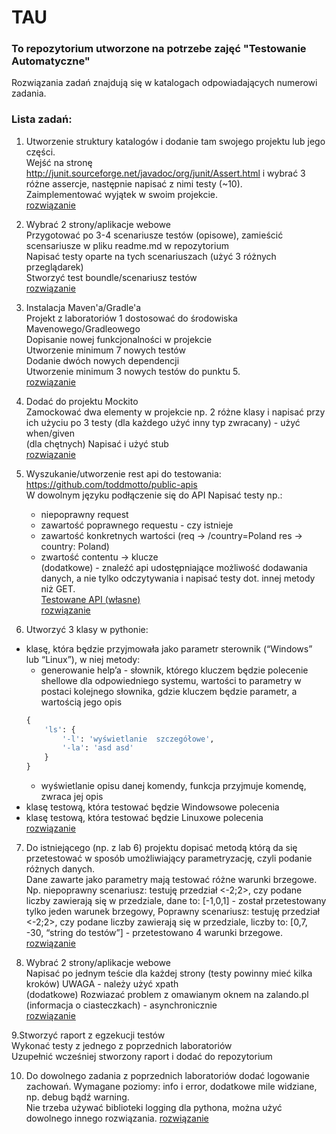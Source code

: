 # TAU  
### To repozytorium utworzone na potrzebe zajęć "Testowanie Automatyczne"   
Rozwiązania zadań znajdują się w katalogach odpowiadających numerowi zadania.  

### Lista zadań:  

1. Utworzenie struktury katalogów i dodanie tam swojego projektu lub jego części.  
Wejść na stronę http://junit.sourceforge.net/javadoc/org/junit/Assert.html i wybrać 3 różne assercje, następnie napisać z nimi testy (~10).  
Zaimplementować wyjątek w swoim projekcie.  
   [rozwiązanie](https://github.com/gottomy2/TAU/tree/main/lab1/src)  
   

2. Wybrać 2 strony/aplikacje webowe  
  Przygotować po 3-4 scenariusze testów (opisowe), zamieścić scensariusze w pliku readme.md w repozytorium  
  Napisać testy oparte na tych scenariuszach (użyć 3 różnych przeglądarek)  
  Stworzyć test boundle/scenariusz testów  
   [rozwiązanie](https://github.com/gottomy2/TAU/tree/main/lab2)  
   

3. Instalacja Maven'a/Gradle'a  
Projekt z laboratoriów 1 dostosować do środowiska Mavenowego/Gradleowego  
Dopisanie nowej funkcjonalności w projekcie  
Utworzenie minimum 7 nowych testów  
Dodanie dwóch nowych dependencji  
Utworzenie minimum 3 nowych testów do punktu 5.  
[rozwiązanie](https://github.com/gottomy2/TAU/tree/main/lab3/src)

4. Dodać do projektu Mockito  
Zamockować dwa elementy w projekcie np. 2 różne klasy i napisać przy ich użyciu po 3 testy (dla każdego użyć inny typ zwracany) - użyć when/given    
(dla chętnych) Napisać i użyć stub  
[rozwiązanie](https://github.com/gottomy2/TAU/tree/main/lab4/src)  
   

5. Wyszukanie/utworzenie rest api do testowania:   
   https://github.com/toddmotto/public-apis  
   W dowolnym języku podłączenie się do API
   Napisać testy np.:  
   - niepoprawny request  
   - zawartość poprawnego requestu - czy istnieje  
   - zawartość konkretnych wartości (req -> /country=Poland res -> country: Poland)  
   - zwartość contentu -> klucze  
(dodatkowe) - znaleźć api udostępniające możliwość dodawania danych, a nie tylko odczytywania i napisać testy dot. innej metody niż GET.  
[Testowane API (własne)](https://github.com/gottomy2/PostmanCopy)  
[rozwiązanie](https://github.com/gottomy2/TAU/blob/main/lab5/src/test/java/ApiTest.java)  


6. Utworzyć 3 klasy w pythonie:
- klasę, która będzie przyjmowała jako parametr sterownik (“Windows” lub “Linux”), w niej metody:
    - generowanie help’a - słownik, którego kluczem będzie polecenie shellowe dla odpowiedniego systemu, wartości to parametry w postaci kolejnego słownika, gdzie kluczem będzie parametr, a wartością jego opis
    ```python
    {  
        'ls': {  
            '-l': 'wyświetlanie  szczegółowe',  
            '-la': 'asd asd'  
        }
    }  
    ```
    - wyświetlanie opisu danej komendy, funkcja przyjmuje komendę, zwraca jej opis
- klasę testową, która testować będzie Windowsowe polecenia
- klasę testową, która testować będzie Linuxowe polecenia  
[rozwiązanie](https://github.com/gottomy2/TAU/blob/main/lab6/lab6.py)

7. Do istniejącego (np. z lab 6) projektu dopisać metodą którą da się przetestować w sposób umożliwiający parametryzację, czyli podanie różnych danych.  
Dane zawarte jako parametry mają testować różne warunki brzegowe.  
Np. niepoprawny scenariusz: testuję przedział <-2;2>, czy podane liczby zawierają się w przedziale, dane to: [-1,0,1] - został przetestowany tylko jeden warunek brzegowy,
Poprawny scenariusz: testuję przedział <-2;2>, czy podane liczby zawierają się w przedziale, liczby to: [0,7, -30, “string do testów”] - przetestowano 4 warunki brzegowe.  
[rozwiązanie](https://github.com/gottomy2/TAU/blob/main/lab7/lab7.py)  
  

8. Wybrać 2 strony/aplikacje webowe  
Napisać po jednym teście dla każdej strony (testy powinny mieć kilka kroków)
UWAGA - należy użyć xpath  
(dodatkowe) Rozwiazać problem z omawianym oknem na zalando.pl (informacja o ciasteczkach) - asynchronicznie  
[rozwiązanie](https://github.com/gottomy2/TAU/tree/main/lab8/src/pl/edu/pjatk/gottomy2)  

9.Stworzyć raport z egzekucji testów  
Wykonać testy z jednego z poprzednich laboratoriów  
Uzupełnić wcześniej stworzony raport i dodać do repozytorium  


10. Do dowolnego zadania z poprzednich laboratoriów dodać logowanie zachowań. Wymagane poziomy: info i error, dodatkowe mile widziane, np. debug bądź warning.  
Nie trzeba używać biblioteki logging dla pythona, można użyć dowolnego innego rozwiązania.
[rozwiązanie](https://github.com/gottomy2/TAU/blob/main/lab10/src/main/java/ApiTest.java)  
